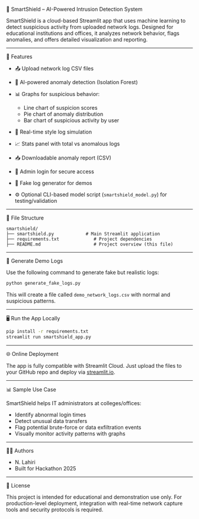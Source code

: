 🔐 SmartShield – AI-Powered Intrusion Detection System

SmartShield is a cloud-based Streamlit app that uses machine learning to detect suspicious activity from uploaded network logs. Designed for educational institutions and offices, it analyzes network behavior, flags anomalies, and offers detailed visualization and reporting.

---

🚀 Features

* 📤 Upload network log CSV files
* 🤖 AI-powered anomaly detection (Isolation Forest)
* 📊 Graphs for suspicious behavior:

  * Line chart of suspicion scores
  * Pie chart of anomaly distribution
  * Bar chart of suspicious activity by user
* 📡 Real-time style log simulation
* 📈 Stats panel with total vs anomalous logs
* 📥 Downloadable anomaly report (CSV)
* 🔐 Admin login for secure access
* 🧪 Fake log generator for demos
* ⚙️ Optional CLI-based model script (`smartshield_model.py`) for testing/validation

---

📁 File Structure

```
smartshield/
├── smartshield.py            # Main Streamlit application
├── requirements.txt             # Project dependencies
├── README.md                    # Project overview (this file)
```

---

🧪 Generate Demo Logs

Use the following command to generate fake but realistic logs:

```bash
python generate_fake_logs.py
```

This will create a file called `demo_network_logs.csv` with normal and suspicious patterns.

---

🖥️ Run the App Locally

```bash
pip install -r requirements.txt
streamlit run smartshield_app.py
```

---

🌐 Online Deployment

The app is fully compatible with Streamlit Cloud. Just upload the files to your GitHub repo and deploy via [streamlit.io](https://streamlit.io).

---

📊 Sample Use Case

SmartShield helps IT administrators at colleges/offices:

* Identify abnormal login times
* Detect unusual data transfers
* Flag potential brute-force or data exfiltration events
* Visually monitor activity patterns with graphs

---

👨‍💻 Authors

* N. Lahiri
* Built for Hackathon 2025

---

📜 License

This project is intended for educational and demonstration use only. For production-level deployment, integration with real-time network capture tools and security protocols is required.
